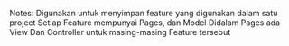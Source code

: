 Notes:
Digunakan untuk menyimpan feature yang digunakan dalam satu project
Setiap Feature mempunyai Pages, dan Model
Didalam Pages ada View Dan Controller untuk masing-masing Feature tersebut

